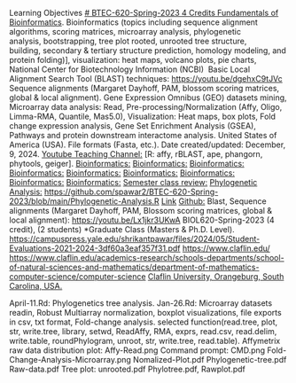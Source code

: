 Learning Objectives [# BTEC-620-Spring-2023 4 Credits Fundamentals of Bioinformatics](https://pawar1550.wixsite.com/claflin-courses/copy-of-biol620-1).
Bioinformatics (topics including sequence alignment algorithms, scoring matrices, microarray analysis, phylogenetic analysis, bootstrapping, tree plot rooted, unrooted tree structure, building, secondary & tertiary structure prediction, homology modeling, and protein folding)], visualization: heat maps, volcano plots, pie charts, National Center for Biotechnology Information (NCBI)  Basic Local Alignment Search Tool (BLAST) techniques: https://youtu.be/dgehxC9tJVc Sequence alignments (Margaret Dayhoff, PAM, blossom scoring matrices, global & local alignment). Gene Expression Omnibus (GEO) datasets mining, Microarray data analysis: Read, Pre-processing/Normalization (Affy, Oligo, Limma-RMA, Quantile, Mas5.0), Visualization: Heat maps, box plots, Fold change expression analysis, Gene Set Enrichment Analysis (GSEA), Pathways and protein downstream interactome analysis. United States of America (USA). File formats (Fasta, etc.). Date created/updated: December, 9, 2024.
[Youtube Teaching Channel:](https://www.youtube.com/playlist?list=PLKka-JHtsz80sJ_uQ8wZ4cnLNB9yRJNoV)
[R: affy, rBLAST, ape, phangorn, phytools, geiger].
[Bioinformatics:](https://youtu.be/G6Xh9QJQrjA)
[Bioinformatics:](https://youtu.be/UlU8GlZP7GU)
[Bioinformatics:](https://youtu.be/YVMVhcDCMY8)
[Bioinformatics:](https://youtu.be/OTGJ4355zCQ)
[Bioinformatics:](https://youtu.be/EYZgSvCS858)
[Bioinformatics:](https://youtu.be/kGaQ2mG4-9g)
[Bioinformatics:](https://youtu.be/kIxlNUeG-38)
[Bioinformatics:](https://youtu.be/bmWCnSMhUDk)
[Bioinformatics:](https://youtu.be/7UOA1hC2V5k)
[Semester class review:](https://youtu.be/Pju8ecWWRAw)
[Phylogenetic Analysis:](https://youtu.be/IMIP4la-K84)
https://github.com/spawar2/BTEC-620-Spring-2023/blob/main/Phylogenetic-Analysis.R
[Link](https://youtu.be/UEsXMfE_7Rg)
[Github:](https://github.com/spawar2/BTEC-620-Spring-2023)
Blast, Sequence alignments (Margaret Dayhoff, PAM, Blossom scoring matrices, global & local alignment): https://youtu.be/Lx1jkr3UKwA
BIOL620-Spring-2023 (4 credit), (2 students) *Graduate Class (Masters & Ph.D. Level). https://campuspress.yale.edu/shrikantpawar/files/2024/05/Student-Evaluations-2021-2024-3df60a3eaf357f31.pdf
https://www.claflin.edu/ https://www.claflin.edu/academics-research/schools-departments/school-of-natural-sciences-and-mathematics/department-of-mathematics-computer-science/computer-science
[Claflin University, Orangeburg, South Carolina, USA.](https://www.claflin.edu/docs/default-source/academic-affairs-student-services/2018-2020-undergraduate-catalog_final_aug-21-2019_web.pdf?sfvrsn=15bf3f0e_6)


April-11.Rd: Phylogenetics tree analysis.
Jan-26.Rd: Microarray datasets readin, Robust Multiarray normalization, boxplot visualizations, file exports in csv, txt format, Fold-change analysis.
selected function(read.tree, plot, str, write.tree, library, setwd, ReadAffy, RMA, exprs, read.csv, read.delim, write.table, roundPhylogram, unroot, str, write.tree, read.table). Affymetrix raw data distribution plot: Affy-Read.png
Command prompt: CMD.png
Fold-Change-Analysis-Microarray.png
Nomalized-Plot.pdf
Phylogenetic-tree.pdf
Raw-data.pdf
Tree plot: unrooted.pdf
Phylotree.pdf, Rawplot.pdf

